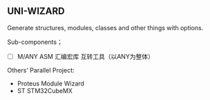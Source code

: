 ## UNI-WIZARD

Generate structures, modules, classes and other things with options.

Sub-components；
- [ ] M/ANY ASM 汇编宏库 互转工具（以ANY为整体）

Others' Parallel Project:
- Proteus Module Wizard
- ST STM32CubeMX
